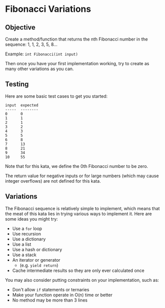 # Fibonacci Variations

## Objective

Create a method/function that returns the nth Fibonacci number in the sequence: 1, 1, 2, 3, 5, 8...

Example: `int Fibonacci(int input)`

Then once you have your first implementation working, try to create as many other variations as you can.

## Testing

Here are some basic test cases to get you started:

```
input  expected
-----  --------
0      0
1      1
2      1
3      2
4      3
5      5
6      8
7      13
8      21
9      34
10     55
```

Note that for this kata, we define the 0th Fibonacci number to be zero.

The return value for negative inputs or for large numbers (which may cause integer overflows) are not defined for this kata.

## Variations

The Fibonacci sequence is relatively simple to implement, which means that the meat of this kata lies in trying various ways to implement it.
Here are some ideas you might try:

* Use a `for` loop
* Use recursion
* Use a dictionary
* Use a list
* Use a hash or dictionary
* Use a stack
* An iterator or generator
    * (e.g. `yield return`)
* Cache intermediate results so they are only ever calculated once

You may also consider putting constraints on your implementation, such as:
* Don't allow `if` statements or ternaries
* Make your function operate in O(n) time or better
* No method may be more than 3 lines
